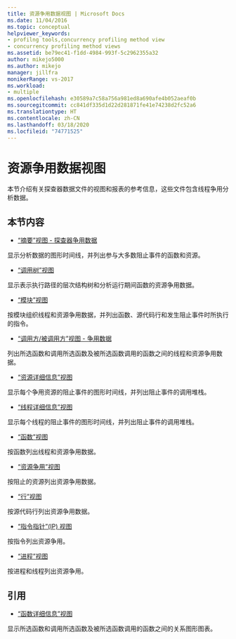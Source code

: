```yaml
---
title: 资源争用数据视图 | Microsoft Docs
ms.date: 11/04/2016
ms.topic: conceptual
helpviewer_keywords:
- profilng tools,concurrency profiling method view
- concurrency profiling method views
ms.assetid: be79ec41-f1dd-4984-993f-5c2962355a32
author: mikejo5000
ms.author: mikejo
manager: jillfra
monikerRange: vs-2017
ms.workload:
- multiple
ms.openlocfilehash: e30589a7c58a756a981ed8a690afe4b052aeaf0b
ms.sourcegitcommit: cc841df335d1d22d281871fe41e74238d2fc52a6
ms.translationtype: HT
ms.contentlocale: zh-CN
ms.lasthandoff: 03/18/2020
ms.locfileid: "74771525"
---
```

# <a name="resource-contention-data-views"></a>资源争用数据视图
本节介绍有关探查器数据文件的视图和报表的参考信息，这些文件包含线程争用分析数据。

## <a name="in-this-section"></a>本节内容
- [“摘要”视图 - 探查器争用数据](../profiling/resource-contention-data-views.md)

 显示分析数据的图形时间线，并列出参与大多数阻止事件的函数和资源。

- [“调用树”视图](../profiling/call-tree-view-contention-data.md)

 显示表示执行路径的层次结构树和分析运行期间函数的资源争用数据。

- [“模块”视图](../profiling/modules-view-contention-data.md)

 按模块组织线程和资源争用数据，并列出函数、源代码行和发生阻止事件时所执行的指令。

- [“调用方/被调用方”视图 - 争用数据](../profiling/caller-callee-view-contention-data.md)

 列出所选函数和调用所选函数及被所选函数调用的函数之间的线程和资源争用数据。

- [“资源详细信息”视图](../profiling/resource-details-view-contention-data.md)

 显示每个争用资源的阻止事件的图形时间线，并列出阻止事件的调用堆栈。

- [“线程详细信息”视图](../profiling/thread-details-view-contention-data.md)

 显示每个线程的阻止事件的图形时间线，并列出阻止事件的调用堆栈。

- [“函数”视图](../profiling/functions-view-contention-data.md)

 按函数列出线程和资源争用数据。

- [“资源争用”视图](../profiling/resource-contentions-view-contention-data.md)

 按阻止的资源列出资源争用数据。

- [“行”视图](../profiling/lines-view-contention-data.md)

 按源代码行列出资源争用数据。

- [“指令指针”(IP) 视图](../profiling/instruction-pointers-ips-view-contention-data.md)

 按指令列出资源争用。

- [“进程”视图](../profiling/process-view-contention-data.md)

 按进程和线程列出资源争用。

## <a name="reference"></a>引用
- [“函数详细信息”视图](../profiling/function-details-view.md)

 显示所选函数和调用所选函数及被所选函数调用的函数之间的关系图形图表。
